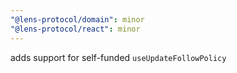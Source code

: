 ```yaml
---
"@lens-protocol/domain": minor
"@lens-protocol/react": minor
---
```


adds support for self-funded `useUpdateFollowPolicy`
